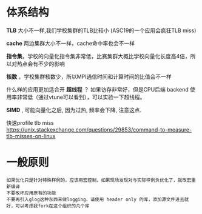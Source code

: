 # 体系结构
 **TLB** 大小不一样,我们学校集群的TLB比较小 (ASC19的一个应用会疯狂TLB miss)
 
 **cache** 两边集群大小不一样，cache命中率也会不一样
 
 **指令集**，学校的向量化指令集非常低，比赛集群大概比学校向量化长度高4倍，所以对热点会有不少的影响
 
 **核数** ，学校集群核数少，所以MPI通信时间和计算时间的比值会不一样
  
 什么样的应用更加适合开 **超线程** ？ 如果访存非常好，但是CPU后端 backend 使用率非常低（通过vtune可以看到），可以实验一下超线程。
 
 **SIMD** , 可能向量化之后, 因为过热, 频率会下降, 注意这点.
 
 快速profile tlb miss
 https://unix.stackexchange.com/questions/29853/command-to-measure-tlb-misses-on-linux
  
# 一般原则

    如果优化只是针对特殊样例的，应该用宏控制，如果现场发现对与实际样例负优化了，就改宏重新编译
    不要改坏应用原有的功能
    不要再引入glog这种东西来做logging，请使用 header only 的库，添加源文件进去就好，可以考虑我fork在这个组织的几个库
